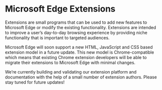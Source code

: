 #  Microsoft Edge Extensions

Extensions are small programs that can be used to add new features to Microsoft Edge or modify the existing functionality. Extensions are intended to improve a user’s day-to-day browsing experience by providing niche functionality that is important to targeted audiences.

Microsoft Edge will soon support a new HTML, JavaScript and CSS based extension model in a future update. This new model is Chrome-compatible which means that existing Chrome extension developers will be able to migrate their extensions to Microsoft Edge with minimal changes.

We’re currently building and validating our extension platform and documentation with the help of a small number of extension authors. Please stay tuned for future updates!



